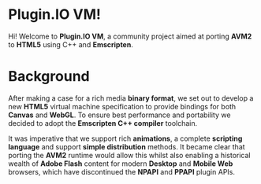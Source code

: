 # Plugin.IO VM!

Hi! Welcome to **Plugin.IO VM**, a community project aimed at porting **AVM2** to **HTML5** using C++ and **Emscripten**.


# Background

After making a case for a rich media **binary format**, we set out to develop a new **HTML5** virtual machine specification to provide bindings for both **Canvas** and **WebGL**. To ensure best performance and portability we decided to adopt the **Emscripten C++ compiler** toolchain. 

It was imperative that we support rich **animations**, a complete **scripting language** and support **simple distribution** methods. It became clear that porting the **AVM2** runtime would allow this whilst also enabling a historical wealth of **Adobe Flash** content for modern **Desktop** and **Mobile Web** browsers, which have discontinued the **NPAPI** and **PPAPI** plugin APIs.

